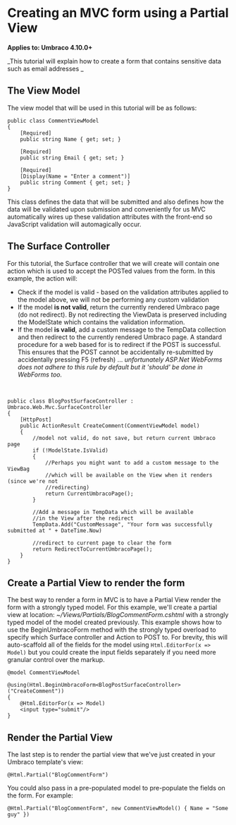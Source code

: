 # Creating an MVC form using a Partial View

**Applies to: Umbraco 4.10.0+**

_This tutorial will explain how to create a form that contains sensitive data such as email addresses _

## The View Model

The view model that will be used in this tutorial will be as follows:
	
	public class CommentViewModel
	{
	    [Required]
	    public string Name { get; set; }
	
	    [Required]
	    public string Email { get; set; }
	
	    [Required]
	    [Display(Name = "Enter a comment")]
	    public string Comment { get; set; }
	}

This class defines the data that will be submitted and also defines how the data will be validated upon submission and conveniently for us MVC automatically wires up these validation attributes with the front-end so JavaScript validation will automagically occur.

## The Surface Controller

For this tutorial, the Surface controller that we will create will contain one action which is used to accept the POSTed values from the form. In this example, the action will:

*	Check if the model is valid - based on the validation attributes applied to the model above, we will not be performing any custom validation
*	If the model **is not valid**, return the currently rendered Umbraco page (do not redirect). By not redirecting the ViewData is preserved including the ModelState which contains the validation information.
*	If the model **is valid**, add a custom message to the TempData collection and then redirect to the currently rendered Umbraco page. A standard procedure for a web based for is to redirect if the POST is successful. This ensures that the POST cannot be accidentally re-submitted by accidentally pressing F5 (refresh) ... *unfortunately ASP.Net WebForms does not adhere to this rule by default but it 'should' be done in WebForms too.* 

<br/>

	public class BlogPostSurfaceController : Umbraco.Web.Mvc.SurfaceController
	{
		[HttpPost]
		public ActionResult CreateComment(CommentViewModel model)
		{    
		    //model not valid, do not save, but return current Umbraco page
		    if (!ModelState.IsValid)
			{
				//Perhaps you might want to add a custom message to the ViewBag
				//which will be available on the View when it renders (since we're not 
				//redirecting)	    	
		   		return CurrentUmbracoPage();
			}
				    
			//Add a message in TempData which will be available 
			//in the View after the redirect 
			TempData.Add("CustomMessage", "Your form was successfully submitted at " + DateTime.Now)
		
		    //redirect to current page to clear the form
		    return RedirectToCurrentUmbracoPage();		    
		}
	}

## Create a Partial View to render the form

The best way to render a form in MVC is to have a Partial View render the form with a strongly typed model. For this example, we'll create a partial view at location: *~/Views/Partials/BlogCommentForm.cshtml* with a strongly typed model of the model created previously. This example shows how to use the BeginUmbracoForm method with the strongly typed overload to specify which Surface controller and Action to POST to. For brevity, this will auto-scaffold all of the fields for the model using `Html.EditorFor(x => Model)` but you could create the input fields separately if you need more granular control over the markup.

	@model CommentViewModel

	@using(Html.BeginUmbracoForm<BlogPostSurfaceController>("CreateComment"))
	{
		@Html.EditorFor(x => Model)
		<input type="submit"/>
	}

## Render the Partial View

The last step is to render the partial view that we've just created in your Umbraco template's view:

	@Html.Partial("BlogCommentForm")

You could also pass in a pre-populated model to pre-populate the fields on the form. For example:

	@Html.Partial("BlogCommentForm", new CommentViewModel() { Name = "Some guy" })
